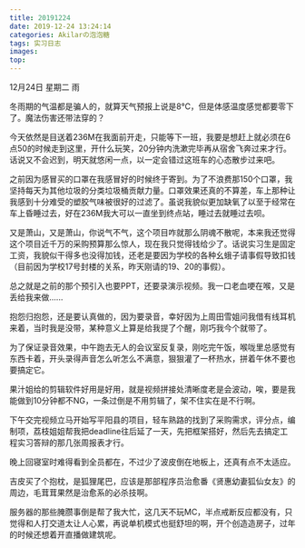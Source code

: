 ```yaml
---
title: 20191224
date: 2019-12-24 13:24:14
categories: Akilarの泡泡糖
tags: 实习日志
images:
top:
---
```

12月24日 星期二 雨

冬雨期的气温都是骗人的，就算天气预报上说是8℃，但是体感温度感觉都要零下了。魔法伤害还带法穿的？

今天依然是目送着236M在我面前开走，只能等下一班，我要是想赶上就必须在6点50的时候走到这里，开什么玩笑，20分钟内洗漱完毕再从宿舍飞奔过来才行。话说又不会迟到，明天就悠闲一点，以一定会错过这班车的心态散步过来吧。

之前因为感冒买的口罩在我感冒好的时候终于寄到。为了不浪费那150个口罩，我坚持每天为其他垃圾的分类垃圾桶贡献力量。口罩效果还真的不算差，车上那种让我感到十分难受的塑胶气味被很好的过滤了。虽说我貌似更加缺氧了以至于经常在车上昏睡过去，好在236M我大可以一直坐到终点站，睡过去就睡过去呗。

又是萧山，又是萧山，你说气不气，这个项目咋就那么阴魂不散呢，本来我还觉得这个项目近千万的采购预算那么惊人，现在我只觉得钱给少了。话说实习生是固定工资，我貌似干得多也没得加钱，还老是要因为学校的各种幺蛾子请事假导致扣钱（目前因为学校17号封楼的关系，昨天刚请的19、20的事假）。

总之就是之前的那个预引入也要PPT，还要录演示视频。我一口老血哽在喉，又是丢给我来做......

抱怨归抱怨，还是要认真做的，因为要录音，幸好因为上周田雪姐问我借有线耳机来着，当时我是没带，某种意义上算是给我提了个醒，刚巧我今个就带了。

为了保证录音效果，中午跑去无人的会议室反复录，刚吃完午饭，喉咙里总感觉有东西卡着，开头录得声音怎么听怎么不满意，狠狠灌了一杯热水，拼着午休不要也要搞定它。

果汁姐给的剪辑软件好用是好用，就是视频拼接处清晰度老是会波动，唉，要是我能做到10分钟都不NG，一条过倒是不用剪辑了，架不住实在是不行啊。

下午交完视频立马开始写平阳县的项目，轻车熟路的找到了采购需求，评分点，编制项，荔枝姐姐帮我把deadline往后延了一天，先把框架搭好，然后先去搞定工程实习答辩的那几张周报表才行。

晚上回寝室时难得看到全员都在，不过少了波皮倒在地板上，还真有点不太适应。

吉皮买了个抱枕，是狐狸尾巴，应该是那部程序员治愈番《贤惠幼妻狐仙女友》的周边，毛茸茸果然是治愈系的必杀技啊。

服务器的那些腌臜事倒是帮了我大忙，这几天不玩MC，半点戒断反应都没有，只觉得和人打交道太让人心累，再说单机模式也挺舒坦的啊，开个创造造房子，过年的时候还想着开直播做建筑呢。



